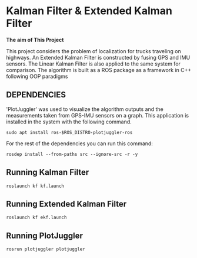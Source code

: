 # Kalman Filter & Extended Kalman Filter

**The aim of This Project**


This project considers the problem of localization for trucks traveling on highways. An Extended Kalman Filter is constructed by fusing GPS and IMU sensors. 
The Linear Kalman Filter is also applied to the same system for comparison.
The algorithm is built as a ROS package as a framework in C++ following OOP paradigms


## DEPENDENCIES ##

 'PlotJuggler' was used to visualize the algorithm outputs and the measurements taken from GPS-IMU sensors on a graph.
 This application is installed in the system with the following command.

 `sudo apt install ros-$ROS_DISTRO-plotjuggler-ros`
 
 For the rest of the dependencies you can run this command:

`rosdep install --from-paths src --ignore-src -r -y` 

## Running Kalman Filter  ##

`roslaunch kf kf.launch` 

## Running Extended Kalman Filter  ##

`roslaunch kf ekf.launch` 

## Running PlotJuggler ##

`rosrun plotjuggler plotjuggler` 
